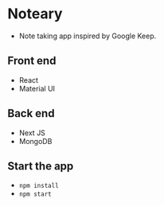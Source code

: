 # Noteary

- Note taking app inspired by Google Keep.

## Front end

- React
- Material UI

## Back end

- Next JS
- MongoDB

## Start the app

- `npm install`
- `npm start `
